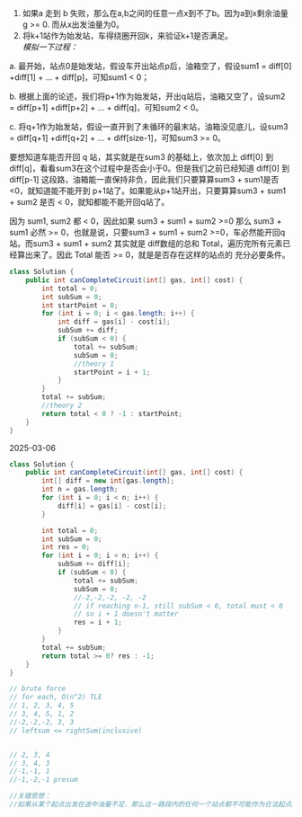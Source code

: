 1. 如果a 走到 b 失败，那么在a,b之间的任意一点x到不了b。因为a到x剩余油量g >= 0. 而从x出发油量为0。
2. 将k+1站作为始发站，车得绕圈开回k，来验证k+1是否满足。  
  *模拟一下过程：*  

  a. 最开始，站点0是始发站，假设车开出站点p后，油箱空了，假设sum1 = diff[0] +diff[1] + ... + diff[p]，可知sum1 < 0；

  b. 根据上面的论述，我们将p+1作为始发站，开出q站后，油箱又空了，设sum2 = diff[p+1] +diff[p+2] + ... + diff[q]，可知sum2 < 0。

  c. 将q+1作为始发站，假设一直开到了未循环的最末站，油箱没见底儿，设sum3 = diff[q+1] +diff[q+2] + ... + diff[size-1]，可知sum3 >= 0。

  要想知道车能否开回 q 站，其实就是在sum3 的基础上，依次加上 diff[0] 到 diff[q]，看看sum3在这个过程中是否会小于0。但是我们之前已经知道 diff[0] 到 diff[p-1] 这段路，油箱能一直保持非负，因此我们只要算算sum3 + sum1是否 <0，就知道能不能开到 p+1站了。如果能从p+1站开出，只要算算sum3 + sum1 + sum2 是否 < 0，就知都能不能开回q站了。

  因为 sum1, sum2 都 < 0，因此如果 sum3 + sum1 + sum2 >=0 那么 sum3 + sum1 必然 >= 0，也就是说，只要sum3 + sum1 + sum2 >=0，车必然能开回q站。而sum3 + sum1 + sum2 其实就是 diff数组的总和 Total，遍历完所有元素已经算出来了。因此 Total 能否 >= 0，就是是否存在这样的站点的 充分必要条件。
```java
class Solution {
    public int canCompleteCircuit(int[] gas, int[] cost) {
        int total = 0;
        int subSum = 0;
        int startPoint = 0;
        for (int i = 0; i < gas.length; i++) {
            int diff = gas[i] - cost[i];
            subSum += diff;
            if (subSum < 0) {
                total += subSum;
                subSum = 0;
                //theory 1
                startPoint = i + 1;
            }
        }
        total += subSum;
        //theory 2
        return total < 0 ? -1 : startPoint;
    }
}
```


2025-03-06
```java
class Solution {
    public int canCompleteCircuit(int[] gas, int[] cost) {
        int[] diff = new int[gas.length];
        int n = gas.length;
        for (int i = 0; i < n; i++) {
            diff[i] = gas[i] - cost[i];
        }

        int total = 0;
        int subSum = 0;
        int res = 0;
        for (int i = 0; i < n; i++) {
            subSum += diff[i];
            if (subSum < 0) {
                total += subSum;
                subSum = 0;
                //-2,-2,-2, -2, -2
                // if reaching n-1, still subSum < 0, total must < 0
                // so i + 1 doesn't matter
                res = i + 1;
            }
        }
        total += subSum;
        return total >= 0? res : -1;
    }
}

// brute force 
// for each, O(n^2) TLE
// 1, 2, 3, 4, 5
// 3, 4, 5, 1, 2
//-2,-2,-2, 3, 3
// leftsum <= rightSum(inclusive)


// 2, 3, 4
// 3, 4, 3
//-1,-1, 1
//-1,-2,-1 presum

//关键思想：
//如果从某个起点出发在途中油量不足，那么这一路段内的任何一个站点都不可能作为合法起点。
```